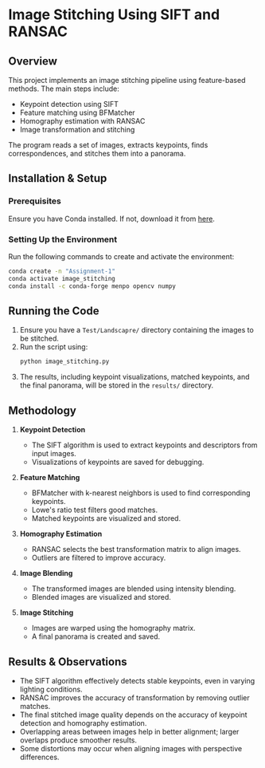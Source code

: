 # Image Stitching Using SIFT and RANSAC

## Overview
This project implements an image stitching pipeline using feature-based methods. The main steps include:
- Keypoint detection using SIFT
- Feature matching using BFMatcher
- Homography estimation with RANSAC
- Image transformation and stitching

The program reads a set of images, extracts keypoints, finds correspondences, and stitches them into a panorama.

## Installation & Setup
### Prerequisites
Ensure you have Conda installed. If not, download it from [here](https://docs.conda.io/en/latest/miniconda.html).

### Setting Up the Environment
Run the following commands to create and activate the environment:
```bash
conda create -n "Assignment-1"
conda activate image_stitching
conda install -c conda-forge menpo opencv numpy
```

## Running the Code
1. Ensure you have a `Test/Landscapre/` directory containing the images to be stitched.
2. Run the script using:
   ```bash
   python image_stitching.py
   ```
3. The results, including keypoint visualizations, matched keypoints, and the final panorama, will be stored in the `results/` directory.

## Methodology
1. **Keypoint Detection**
   - The SIFT algorithm is used to extract keypoints and descriptors from input images.
   - Visualizations of keypoints are saved for debugging.

2. **Feature Matching**
   - BFMatcher with k-nearest neighbors is used to find corresponding keypoints.
   - Lowe's ratio test filters good matches.
   - Matched keypoints are visualized and stored.

3. **Homography Estimation**
   - RANSAC selects the best transformation matrix to align images.
   - Outliers are filtered to improve accuracy.

4. **Image Blending**
   - The transformed images are blended using intensity blending.
   - Blended images are visualized and stored. 

4. **Image Stitching**
   - Images are warped using the homography matrix.
   - A final panorama is created and saved.

## Results & Observations
- The SIFT algorithm effectively detects stable keypoints, even in varying lighting conditions.
- RANSAC improves the accuracy of transformation by removing outlier matches.
- The final stitched image quality depends on the accuracy of keypoint detection and homography estimation.
- Overlapping areas between images help in better alignment; larger overlaps produce smoother results.
- Some distortions may occur when aligning images with perspective differences.




